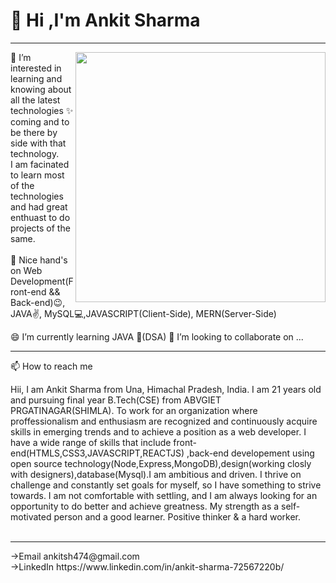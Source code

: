  <h1>👋 Hi ,I'm Ankit Sharma </h1>
<hr>
<img src="https://camo.githubusercontent.com/cae12fddd9d6982901d82580bdf321d81fb299141098ca1c2d4891870827bf17/68747470733a2f2f6d69726f2e6d656469756d2e636f6d2f6d61782f313336302f302a37513379765349765f7430696f4a2d5a2e676966" width = 400px align="right" width="400">
👀 I’m interested in learning and knowing about all the latest technologies ✨ coming and to be there by  side with that technology.<br>
I am facinated to learn most of the technologies and had great enthuast to do projects of the same. <br><br>
🌱 Nice hand's on Web Development(Front-end && Back-end)😉, JAVA✌, MySQL💻,JAVASCRIPT(Client-Side), MERN(Server-Side)

😄 I’m currently learning JAVA 🍵(DSA) 💞️ I’m looking to collaborate on ...<br>
<hr>
📫 How to reach me <br>

Hii, I am Ankit Sharma from Una, Himachal Pradesh, India. I am 21 years old and pursuing final year B.Tech(CSE) from ABVGIET PRGATINAGAR(SHIMLA). To work for an organization where proffessionalism and enthusiasm are recognized and continuously acquire skills in emerging trends and to achieve a position as a web developer. I have a wide range of skills that include front-end(HTMLS,CSS3,JAVASCRIPT,REACTJS) ,back-end developement using open source technology(Node,Express,MongoDB),design(working closly with designers),database(Mysql).I am ambitious and driven. I thrive on challenge and constantly set goals for myself, so I have something to strive towards. I am not comfortable with settling, and I am always looking for an opportunity to do better and achieve greatness. My strength as a self-motivated person and a good learner. Positive thinker & a hard worker.
<br><br>
<hr>
->Email  ankitsh474@gmail.com <br>
->LinkedIn  https://www.linkedin.com/in/ankit-sharma-72567220b/

